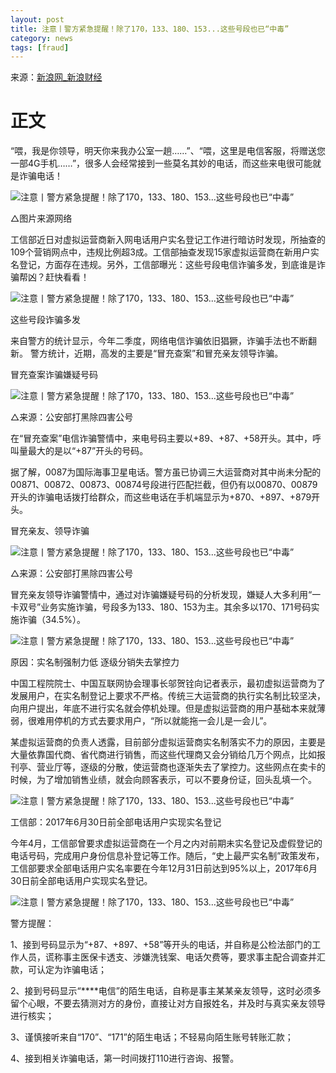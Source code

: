 ```yaml
---
layout: post
title: 注意丨警方紧急提醒！除了170，133、180、153...这些号段也已“中毒”
category: news
tags: [fraud]
---
```


来源：[新浪网_新浪财经](http://finance.sina.com.cn/roll/2016-08-15/doc-ifxuxhas1933988.shtml)

# 正文

“喂，我是你领导，明天你来我办公室一趟……”、“喂，这里是电信客服，将赠送您一部4G手机……”，很多人会经常接到一些莫名其妙的电话，而这些来电很可能就是诈骗电话！    
    
![注意丨警方紧急提醒！除了170，133、180、153...这些号段也已“中毒”](http://n.sinaimg.cn/translate/20160815/FXjK-fxuxnah3522399.jpg)  
    
△图片来源网络   
    
工信部近日对虚拟运营商新入网电话用户实名登记工作进行暗访时发现，所抽查的109个营销网点中，违规比例超3成。工信部抽查发现15家虚拟运营商在新用户实名登记，方面存在违规。另外，工信部曝光：这些号段电信诈骗多发，到底谁是诈骗帮凶？赶快看看！    
    
![注意丨警方紧急提醒！除了170，133、180、153...这些号段也已“中毒”](http://n.sinaimg.cn/translate/20160815/_QoE-fxuxnap3618398.jpg)  
    
这些号段诈骗多发    
    
来自警方的统计显示，今年二季度，网络电信诈骗依旧猖獗，诈骗手法也不断翻新。 警方统计，近期，高发的主要是“冒充查案”和冒充亲友领导诈骗。   
    
冒充查案诈骗嫌疑号码    
    
![注意丨警方紧急提醒！除了170，133、180、153...这些号段也已“中毒”](http://n.sinaimg.cn/translate/20160815/ITlv-fxuxnap3618401.jpg)  
    
△来源：公安部打黑除四害公号 
    
在“冒充查案”电信诈骗警情中，来电号码主要以+89、+87、+58开头。其中，呼叫量最大的是以“+87”开头的号码。    
    
据了解，0087为国际海事卫星电话。警方虽已协调三大运营商对其中尚未分配的00871、00872、00873、00874号段进行匹配拦截，但仍有以00870、00879开头的诈骗电话拨打给群众，而这些电话在手机端显示为+870、+897、+879开头。  
    
冒充亲友、领导诈骗  
    
![注意丨警方紧急提醒！除了170，133、180、153...这些号段也已“中毒”](http://n.sinaimg.cn/translate/20160815/uqmp-fxuxnap3618403.jpg)  
    
△来源：公安部打黑除四害公号 
    
冒充亲友领导诈骗警情中，通过对诈骗嫌疑号码的分析发现，嫌疑人大多利用“一卡双号”业务实施诈骗，号段多为133、180、153为主。其余多以170、171号码实施诈骗（34.5%）。  
    
![注意丨警方紧急提醒！除了170，133、180、153...这些号段也已“中毒”](http://n.sinaimg.cn/translate/20160815/DQSF-fxuxnah3522405.jpg)  
    
原因：实名制强制力低 逐级分销失去掌控力    
    
中国工程院院士、中国互联网协会理事长邬贺铨向记者表示，最初虚拟运营商为了发展用户，在实名制登记上要求不严格。传统三大运营商的执行实名制比较坚决，向用户提出，年底不进行实名就会停机处理。但是虚拟运营商的用户基础本来就薄弱，很难用停机的方式去要求用户，“所以就能拖一会儿是一会儿”。    
    
某虚拟运营商的负责人透露，目前部分虚拟运营商实名制落实不力的原因，主要是大量依靠国代商、省代商进行销售，而这些代理商又会分销给几万个网点，比如报刊亭、营业厅等，逐级的分散，使运营商也逐渐失去了掌控力。这些网点在卖卡的时候，为了增加销售业绩，就会向顾客表示，可以不要身份证，回头乱填一个。  
    
![注意丨警方紧急提醒！除了170，133、180、153...这些号段也已“中毒”](http://n.sinaimg.cn/translate/20160815/79pC-fxuxwyx8710550.jpg)  
    
工信部：2017年6月30日前全部电话用户实现实名登记    
    
今年4月，工信部曾要求虚拟运营商在一个月之内对前期未实名登记及虚假登记的电话号码，完成用户身份信息补登记等工作。随后，“史上最严实名制”政策发布，工信部要求全部电话用户实名率要在今年12月31日前达到95%以上，2017年6月30日前全部电话用户实现实名登记。    
    
![注意丨警方紧急提醒！除了170，133、180、153...这些号段也已“中毒”](http://n.sinaimg.cn/translate/20160815/7u5k-fxuxwyx8710553.jpg)    
    
警方提醒：  
    
1、接到号码显示为“+87、+897、+58”等开头的电话，并自称是公检法部门的工作人员，谎称事主医保卡透支、涉嫌洗钱案、电话欠费等，要求事主配合调查并汇款，可认定为诈骗电话；    
    
2、接到号码显示“****电信”的陌生电话，自称是事主某某亲友领导，这时必须多留个心眼，不要去猜测对方的身份，直接让对方自报姓名，并及时与真实亲友领导进行核实；    
    
3、谨慎接听来自“170”、“171”的陌生电话；不轻易向陌生账号转账汇款；    
    
4、接到相关诈骗电话，第一时间拨打110进行咨询、报警。
